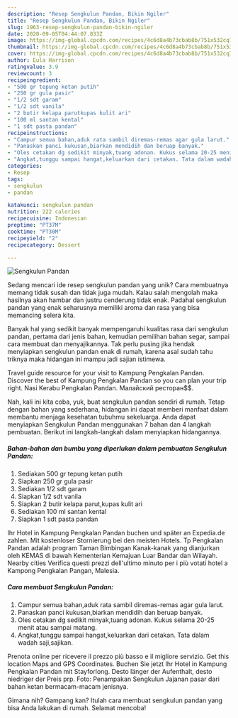 ```yaml
---
description: "Resep Sengkulun Pandan, Bikin Ngiler"
title: "Resep Sengkulun Pandan, Bikin Ngiler"
slug: 1963-resep-sengkulun-pandan-bikin-ngiler
date: 2020-09-05T04:44:07.833Z
image: https://img-global.cpcdn.com/recipes/4c6d8a4b73cbab8b/751x532cq70/sengkulun-pandan-foto-resep-utama.jpg
thumbnail: https://img-global.cpcdn.com/recipes/4c6d8a4b73cbab8b/751x532cq70/sengkulun-pandan-foto-resep-utama.jpg
cover: https://img-global.cpcdn.com/recipes/4c6d8a4b73cbab8b/751x532cq70/sengkulun-pandan-foto-resep-utama.jpg
author: Eula Harrison
ratingvalue: 3.9
reviewcount: 3
recipeingredient:
- "500 gr tepung ketan putih"
- "250 gr gula pasir"
- "1/2 sdt garam"
- "1/2 sdt vanila"
- "2 butir kelapa parutkupas kulit ari"
- "100 ml santan kental"
- "1 sdt pasta pandan"
recipeinstructions:
- "Campur semua bahan,aduk rata sambil diremas-remas agar gula larut."
- "Panaskan panci kukusan,biarkan mendidih dan beruap banyak."
- "Oles cetakan dg sedikit minyak,tuang adonan. Kukus selama 20-25 menit atau sampai matang."
- "Angkat,tunggu sampai hangat,keluarkan dari cetakan. Tata dalam wadah saji,sajikan."
categories:
- Resep
tags:
- sengkulun
- pandan

katakunci: sengkulun pandan 
nutrition: 222 calories
recipecuisine: Indonesian
preptime: "PT37M"
cooktime: "PT30M"
recipeyield: "2"
recipecategory: Dessert

---
```



![Sengkulun Pandan](https://img-global.cpcdn.com/recipes/4c6d8a4b73cbab8b/751x532cq70/sengkulun-pandan-foto-resep-utama.jpg)

Sedang mencari ide resep sengkulun pandan yang unik? Cara membuatnya memang tidak susah dan tidak juga mudah. Kalau salah mengolah maka hasilnya akan hambar dan justru cenderung tidak enak. Padahal sengkulun pandan yang enak seharusnya memiliki aroma dan rasa yang bisa memancing selera kita.

Banyak hal yang sedikit banyak mempengaruhi kualitas rasa dari sengkulun pandan, pertama dari jenis bahan, kemudian pemilihan bahan segar, sampai cara membuat dan menyajikannya. Tak perlu pusing jika hendak menyiapkan sengkulun pandan enak di rumah, karena asal sudah tahu triknya maka hidangan ini mampu jadi sajian istimewa.

Travel guide resource for your visit to Kampung Pengkalan Pandan. Discover the best of Kampung Pengkalan Pandan so you can plan your trip right. Nasi Kerabu Pengkalan Pandan. Малайский ресторан$$.


Nah, kali ini kita coba, yuk, buat sengkulun pandan sendiri di rumah. Tetap dengan bahan yang sederhana, hidangan ini dapat memberi manfaat dalam membantu menjaga kesehatan tubuhmu sekeluarga. Anda dapat menyiapkan Sengkulun Pandan menggunakan 7 bahan dan 4 langkah pembuatan. Berikut ini langkah-langkah dalam menyiapkan hidangannya.

<!--inarticleads1-->

##### Bahan-bahan dan bumbu yang diperlukan dalam pembuatan Sengkulun Pandan:

1. Sediakan 500 gr tepung ketan putih
1. Siapkan 250 gr gula pasir
1. Sediakan 1/2 sdt garam
1. Siapkan 1/2 sdt vanila
1. Siapkan 2 butir kelapa parut,kupas kulit ari
1. Sediakan 100 ml santan kental
1. Siapkan 1 sdt pasta pandan


Ihr Hotel in Kampung Pengkalan Pandan buchen und später an Expedia.de zahlen. Mit kostenloser Stornierung bei den meisten Hotels. Tp Pengkalan Pandan adalah program Taman Bimbingan Kanak-kanak yang dianjurkan oleh KEMAS di bawah Kementerian Kemajuan Luar Bandar dan Wilayah. Nearby cities Verifica questi prezzi dell&#39;ultimo minuto per i più votati hotel a Kampong Pengkalan Pangan, Malesia. 

<!--inarticleads2-->

##### Cara membuat Sengkulun Pandan:

1. Campur semua bahan,aduk rata sambil diremas-remas agar gula larut.
1. Panaskan panci kukusan,biarkan mendidih dan beruap banyak.
1. Oles cetakan dg sedikit minyak,tuang adonan. Kukus selama 20-25 menit atau sampai matang.
1. Angkat,tunggu sampai hangat,keluarkan dari cetakan. Tata dalam wadah saji,sajikan.


Prenota online per ricevere il prezzo più basso e il migliore servizio. Get this location Maps and GPS Coordinates. Buchen Sie jetzt Ihr Hotel in Kampung Pengkalan Pandan mit Stayforlong. Desto länger der Aufenthalt, desto niedriger der Preis prp. Foto: Penampakan Sengkulun Jajanan pasar dari bahan ketan bermacam-macam jenisnya. 

Gimana nih? Gampang kan? Itulah cara membuat sengkulun pandan yang bisa Anda lakukan di rumah. Selamat mencoba!
